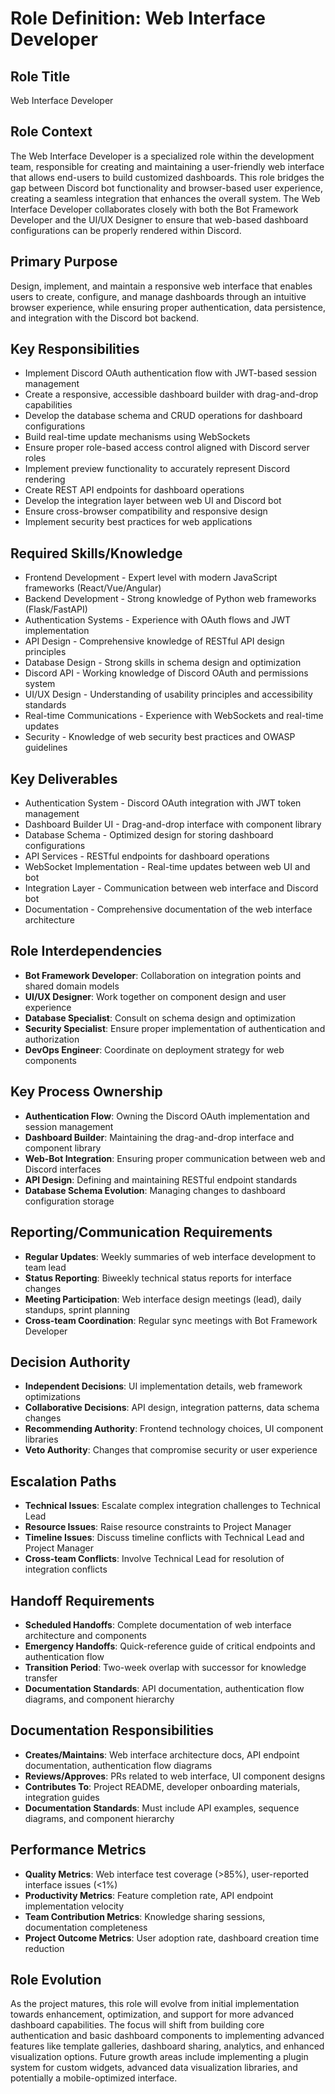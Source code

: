 # Role Definition: Web Interface Developer

## Role Title
Web Interface Developer

## Role Context
The Web Interface Developer is a specialized role within the development team, responsible for creating and maintaining a user-friendly web interface that allows end-users to build customized dashboards. This role bridges the gap between Discord bot functionality and browser-based user experience, creating a seamless integration that enhances the overall system. The Web Interface Developer collaborates closely with both the Bot Framework Developer and the UI/UX Designer to ensure that web-based dashboard configurations can be properly rendered within Discord.

## Primary Purpose
Design, implement, and maintain a responsive web interface that enables users to create, configure, and manage dashboards through an intuitive browser experience, while ensuring proper authentication, data persistence, and integration with the Discord bot backend.

## Key Responsibilities
- Implement Discord OAuth authentication flow with JWT-based session management
- Create a responsive, accessible dashboard builder with drag-and-drop capabilities
- Develop the database schema and CRUD operations for dashboard configurations
- Build real-time update mechanisms using WebSockets
- Ensure proper role-based access control aligned with Discord server roles
- Implement preview functionality to accurately represent Discord rendering
- Create REST API endpoints for dashboard operations
- Develop the integration layer between web UI and Discord bot
- Ensure cross-browser compatibility and responsive design
- Implement security best practices for web applications

## Required Skills/Knowledge
- Frontend Development - Expert level with modern JavaScript frameworks (React/Vue/Angular)
- Backend Development - Strong knowledge of Python web frameworks (Flask/FastAPI)
- Authentication Systems - Experience with OAuth flows and JWT implementation
- API Design - Comprehensive knowledge of RESTful API design principles
- Database Design - Strong skills in schema design and optimization
- Discord API - Working knowledge of Discord OAuth and permissions system
- UI/UX Design - Understanding of usability principles and accessibility standards
- Real-time Communications - Experience with WebSockets and real-time updates
- Security - Knowledge of web security best practices and OWASP guidelines

## Key Deliverables
- Authentication System - Discord OAuth integration with JWT token management
- Dashboard Builder UI - Drag-and-drop interface with component library
- Database Schema - Optimized design for storing dashboard configurations
- API Services - RESTful endpoints for dashboard operations
- WebSocket Implementation - Real-time updates between web UI and bot
- Integration Layer - Communication between web interface and Discord bot
- Documentation - Comprehensive documentation of the web interface architecture

## Role Interdependencies
- **Bot Framework Developer**: Collaboration on integration points and shared domain models
- **UI/UX Designer**: Work together on component design and user experience
- **Database Specialist**: Consult on schema design and optimization
- **Security Specialist**: Ensure proper implementation of authentication and authorization
- **DevOps Engineer**: Coordinate on deployment strategy for web components

## Key Process Ownership
- **Authentication Flow**: Owning the Discord OAuth implementation and session management
- **Dashboard Builder**: Maintaining the drag-and-drop interface and component library
- **Web-Bot Integration**: Ensuring proper communication between web and Discord interfaces
- **API Design**: Defining and maintaining RESTful endpoint standards
- **Database Schema Evolution**: Managing changes to dashboard configuration storage

## Reporting/Communication Requirements
- **Regular Updates**: Weekly summaries of web interface development to team lead
- **Status Reporting**: Biweekly technical status reports for interface changes
- **Meeting Participation**: Web interface design meetings (lead), daily standups, sprint planning
- **Cross-team Coordination**: Regular sync meetings with Bot Framework Developer

## Decision Authority
- **Independent Decisions**: UI implementation details, web framework optimizations
- **Collaborative Decisions**: API design, integration patterns, data schema changes
- **Recommending Authority**: Frontend technology choices, UI component libraries
- **Veto Authority**: Changes that compromise security or user experience

## Escalation Paths
- **Technical Issues**: Escalate complex integration challenges to Technical Lead
- **Resource Issues**: Raise resource constraints to Project Manager
- **Timeline Issues**: Discuss timeline conflicts with Technical Lead and Project Manager
- **Cross-team Conflicts**: Involve Technical Lead for resolution of integration conflicts

## Handoff Requirements
- **Scheduled Handoffs**: Complete documentation of web interface architecture and components
- **Emergency Handoffs**: Quick-reference guide of critical endpoints and authentication flow
- **Transition Period**: Two-week overlap with successor for knowledge transfer
- **Documentation Standards**: API documentation, authentication flow diagrams, and component hierarchy

## Documentation Responsibilities
- **Creates/Maintains**: Web interface architecture docs, API endpoint documentation, authentication flow diagrams
- **Reviews/Approves**: PRs related to web interface, UI component designs
- **Contributes To**: Project README, developer onboarding materials, integration guides
- **Documentation Standards**: Must include API examples, sequence diagrams, and component hierarchy

## Performance Metrics
- **Quality Metrics**: Web interface test coverage (>85%), user-reported interface issues (<1%)
- **Productivity Metrics**: Feature completion rate, API endpoint implementation velocity
- **Team Contribution Metrics**: Knowledge sharing sessions, documentation completeness
- **Project Outcome Metrics**: User adoption rate, dashboard creation time reduction

## Role Evolution
As the project matures, this role will evolve from initial implementation towards enhancement, optimization, and support for more advanced dashboard capabilities. The focus will shift from building core authentication and basic dashboard components to implementing advanced features like template galleries, dashboard sharing, analytics, and enhanced visualization options. Future growth areas include implementing a plugin system for custom widgets, advanced data visualization libraries, and potentially a mobile-optimized interface.